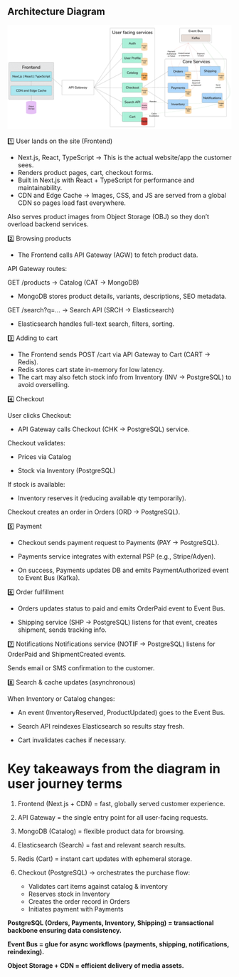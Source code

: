 ## Architecture Diagram

<p align="center">
<img src="../images/architecture_diagram_website_front_and_back.png" alt="Alt text" width="1000">
</p>


1️⃣ User lands on the site (Frontend)

- Next.js, React, TypeScript → This is the actual website/app the customer sees.
- Renders product pages, cart, checkout forms.
- Built in Next.js with React + TypeScript for performance and maintainability.
- CDN and Edge Cache → Images, CSS, and JS are served from a global CDN so pages load fast everywhere.

Also serves product images from Object Storage (OBJ) so they don’t overload backend services.

2️⃣ Browsing products

- The Frontend calls API Gateway (AGW) to fetch product data.

API Gateway routes:

GET /products → Catalog (CAT → MongoDB)
- MongoDB stores product details, variants, descriptions, SEO metadata.

GET /search?q=... → Search API (SRCH → Elasticsearch)
- Elasticsearch handles full-text search, filters, sorting.

3️⃣ Adding to cart

- The Frontend sends POST /cart via API Gateway to Cart (CART → Redis).
- Redis stores cart state in-memory for low latency.
- The cart may also fetch stock info from Inventory (INV → PostgreSQL) to avoid overselling.

4️⃣ Checkout

User clicks Checkout:

- API Gateway calls Checkout (CHK → PostgreSQL) service.

Checkout validates:

- Prices via Catalog

- Stock via Inventory (PostgreSQL)

If stock is available:

- Inventory reserves it (reducing available qty temporarily).

Checkout creates an order in Orders (ORD → PostgreSQL).

5️⃣ Payment

- Checkout sends payment request to Payments (PAY → PostgreSQL).

- Payments service integrates with external PSP (e.g., Stripe/Adyen).

- On success, Payments updates DB and emits PaymentAuthorized event to Event Bus (Kafka).

6️⃣ Order fulfillment

- Orders updates status to paid and emits OrderPaid event to Event Bus.

- Shipping service (SHP → PostgreSQL) listens for that event, creates shipment, sends tracking info.

7️⃣ Notifications
Notifications service (NOTIF → PostgreSQL) listens for OrderPaid and ShipmentCreated events.

Sends email or SMS confirmation to the customer.

8️⃣ Search & cache updates (asynchronous)

When Inventory or Catalog changes:

- An event (InventoryReserved, ProductUpdated) goes to the Event Bus.

- Search API reindexes Elasticsearch so results stay fresh.

- Cart invalidates caches if necessary.

# Key takeaways from the diagram in user journey terms

1. Frontend (Next.js + CDN) = fast, globally served customer experience.

2. API Gateway = the single entry point for all user-facing requests.

3. MongoDB (Catalog) = flexible product data for browsing.

4. Elasticsearch (Search) = fast and relevant search results.

5. Redis (Cart) = instant cart updates with ephemeral storage.

6. Checkout (PostgreSQL) → orchestrates the purchase flow:

    - Validates cart items against catalog & inventory
    - Reserves stock in Inventory
    - Creates the order record in Orders
    - Initiates payment with Payments

**PostgreSQL (Orders, Payments, Inventory, Shipping) = transactional backbone ensuring data consistency.**

**Event Bus = glue for async workflows (payments, shipping, notifications, reindexing).**

**Object Storage + CDN = efficient delivery of media assets.**
